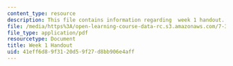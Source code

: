 ```yaml
---
content_type: resource
description: This file contains information regarding  week 1 handout.
file: /media/https%3A/open-learning-course-data-rc.s3.amazonaws.com/7-342-how-to-build-an-animal-cell-fate-and-identity-in-development-and-disease-fall-2017/41eff6d89f3120d59f27d8bb906e4aff_MIT7_342F17_Week_1_handout.pdf
file_type: application/pdf
resourcetype: Document
title: Week 1 Handout
uid: 41eff6d8-9f31-20d5-9f27-d8bb906e4aff
---
```

